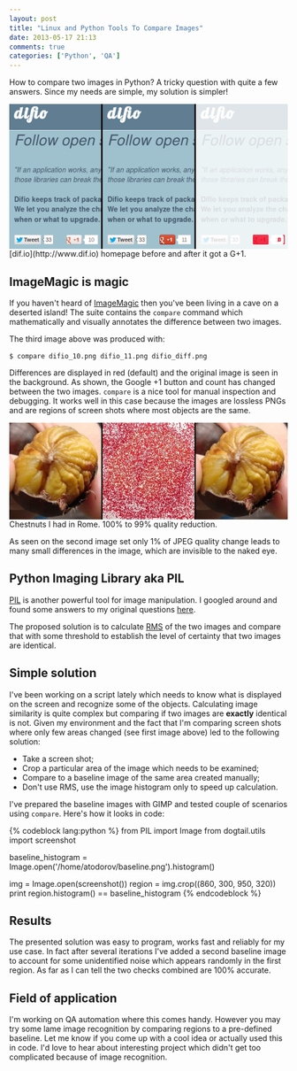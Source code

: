 ```yaml
---
layout: post
title: "Linux and Python Tools To Compare Images"
date: 2013-05-17 21:13
comments: true
categories: ['Python', 'QA']
---
```


How to compare two images in Python? A tricky question with quite a few answers.
Since my needs are simple, my solution is simpler!

<img src="/images/difio_compare.png" alt="Difio Google +1 changes" style="clear:both;display:block"/>
[dif.io](http://www.dif.io) homepage before and after it got a G+1.

ImageMagic is magic
-------------------

If you haven't heard of [ImageMagic](http://www.imagemagick.org/) then you've been
living in a cave on a deserted island! The suite contains the `compare` command
which mathematically and visually annotates the difference between two images.

The third image above was produced with:

    $ compare difio_10.png difio_11.png difio_diff.png

Differences are displayed in red (default) and the original image is seen in the
background. As shown, the Google +1 button and count has changed between the two
images. `compare` is a nice tool for manual inspection and debugging.
It works well in this case because the images are lossless PNGs and are regions of
screen shots where most objects are the same.


<img src="/images/chestnut_compare.jpg" alt="JPEG quality reduction" style="clear:both;display:block"/>
Chestnuts I had in Rome. 100% to 99% quality reduction.

As seen on the second image set only 1% of JPEG quality change leads to many small
differences in the image, which are invisible to the naked eye.



Python Imaging Library aka PIL
-------------------------------

[PIL](http://www.pythonware.com/products/pil/) is another powerful tool for
image manipulation. I googled around and found some answers to my original
questions
[here](http://stackoverflow.com/questions/1927660/compare-two-images-the-python-linux-way).

The proposed solution is to calculate
[RMS](https://en.wikipedia.org/wiki/Root_mean_square) of the two images
and compare that with some threshold to establish the level of certainty that
two images are identical.

Simple solution
----------------

I've been working on a script lately which needs to know what is displayed on
the screen and recognize some of the objects. Calculating image similarity is
quite complex but comparing if two images are **exactly** identical is not.
Given my environment and the fact
that I'm comparing screen shots where only few areas changed (see first image above)
led to the following solution: 

* Take a screen shot;
* Crop a particular area of the image which needs to be examined;
* Compare to a baseline image of the same area created manually;
* Don't use RMS, use the image histogram only to speed up calculation.


I've prepared the baseline images with GIMP and tested couple of scenarios
using `compare`. Here's how it looks in code:

{% codeblock lang:python %}
from PIL import Image
from dogtail.utils import screenshot

baseline_histogram = Image.open('/home/atodorov/baseline.png').histogram()

img = Image.open(screenshot())
region = img.crop((860, 300, 950, 320))
print region.histogram() == baseline_histogram
{% endcodeblock %}


Results
-------

The presented solution was easy to program, works fast and reliably for my use case.
In fact after several iterations I've added a second baseline image to account for some
unidentified noise which appears randomly in the first region. As far as I can tell
the two checks combined are 100% accurate. 


Field of application
---------------------

I'm working on QA automation where this comes handy. However you may try some
lame image recognition by comparing regions to a pre-defined baseline. Let me know
if you come up with a cool idea or actually used this in code. I'd love to hear
about interesting project which didn't get too complicated because of image
recognition.

